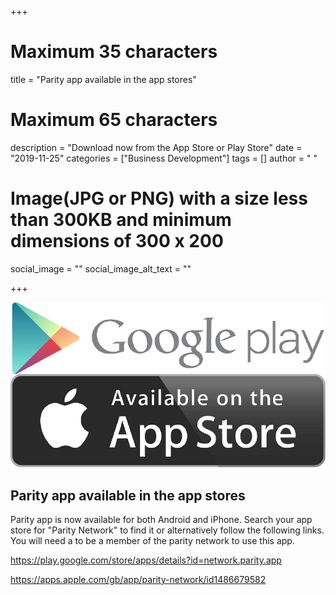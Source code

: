 +++

# Maximum 35 characters
title = "Parity app available in the app stores"
# Maximum 65 characters
description = "Download now from the App Store or Play Store"
date = "2019-11-25"
categories = ["Business Development"]
tags = []
author = " "
# Image(JPG or PNG) with a size less than 300KB and minimum dimensions of 300 x 200
social_image = ""
social_image_alt_text = ""

+++

![App Store](App-Store.jpg) 

## Parity app available in the app stores


Parity app is now available for both Android and iPhone. Search your app store for "Parity Network" to find it or alternatively follow the following links. You will need a to be a member of the parity network to use this app.

<https://play.google.com/store/apps/details?id=network.parity.app>

<a href="https://apps.apple.com/gb/app/parity-network/id1486679582" rel="noreferrer noopener" target="_blank">https://apps.apple.com/gb/app/parity-network/id1486679582</a>
